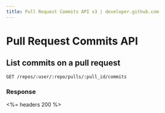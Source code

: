 ```yaml
---
title: Pull Request Commits API v3 | developer.github.com
---
```


# Pull Request Commits API

## List commits on a pull request

    GET /repos/:user/:repo/pulls/:pull_id/commits

### Response

<%= headers 200 %>
<!-- <%= json(:gist_comment) { |h| [h] } %>-->
